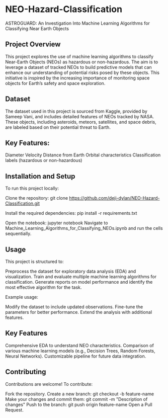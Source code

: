 # NEO-Hazard-Classification
ASTROGUARD: An Investigation Into Machine Learning Algorithms for Classifying Near Earth Objects

## Project Overview

This project explores the use of machine learning algorithms to classify Near-Earth Objects (NEOs) as hazardous or non-hazardous. The aim is to leverage a dataset of tracked NEOs to build predictive models that can enhance our understanding of potential risks posed by these objects. This initiative is inspired by the increasing importance of monitoring space objects for Earth’s safety and space exploration.

## Dataset

The dataset used in this project is sourced from Kaggle, provided by Sameep Vani, and includes detailed features of NEOs tracked by NASA. These objects, including asteroids, meteors, satellites, and space debris, are labeled based on their potential threat to Earth.

## Key Features:
Diameter
Velocity
Distance from Earth
Orbital characteristics
Classification labels (hazardous or non-hazardous)

## Installation and Setup

To run this project locally:

Clone the repository:
git clone https://github.com/deji-dylan/NEO-Hazard-Classification.git

Install the required dependencies:
pip install -r requirements.txt

Open the notebook:
jupyter notebook
Navigate to Machine_Learning_Algorithms_for_Classifying_NEOs.ipynb and run the cells sequentially.

## Usage

This project is structured to:

Preprocess the dataset for exploratory data analysis (EDA) and visualization.
Train and evaluate multiple machine learning algorithms for classification.
Generate reports on model performance and identify the most effective algorithm for the task.

Example usage:

Modify the dataset to include updated observations.
Fine-tune the parameters for better performance.
Extend the analysis with additional features.

## Key Features

Comprehensive EDA to understand NEO characteristics.
Comparison of various machine learning models (e.g., Decision Trees, Random Forests, Neural Networks).
Customizable pipeline for future data integration.

## Contributing

Contributions are welcome! To contribute:

Fork the repository.
Create a new branch:
git checkout -b feature-name
Make your changes and commit them:
git commit -m "Description of changes"
Push to the branch:
git push origin feature-name
Open a Pull Request.
